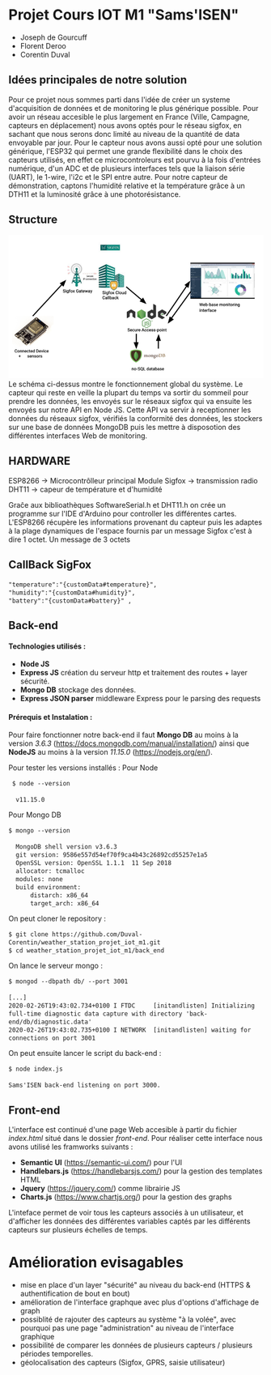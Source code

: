 # Projet Cours IOT M1 "Sams'ISEN"

* Joseph de Gourcuff
* Florent Deroo
* Corentin Duval

## Idées principales de notre solution 
Pour ce projet nous sommes parti dans l'idée de créer un systeme d'acquisition de données et de monitoring le plus générique possible. Pour avoir un réseau accesible le plus largement en France (Ville, Campagne, capteurs en déplacement) nous avons optés pour le réseau sigfox, en sachant que nous serons donc limité au niveau de la quantité de data envoyable par jour.
Pour le capteur nous avons aussi opté pour une solution générique, l'ESP32 qui permet une grande flexibilité dans le choix des capteurs utilisés, en effet ce microcontroleurs est pourvu à la fois d'entrées numérique, d'un ADC et de plusieurs interfaces tels que la liaison série (UART), le 1-wire, l'i2c et le SPI entre autre. Pour notre capteur de démonstration, captons l'humidité relative et la température grâce à un DTH11 et la luminosité grâce à une photorésistance.

## Structure
![alt text](schema.png)
Le schéma ci-dessus montre le fonctionnement global du système.
Le capteur qui reste en veille la plupart du temps va sortir du sommeil pour prendre les données, les envoyés sur le réseaux sigfox qui va ensuite les envoyés sur notre API en Node JS. Cette API va servir à receptionner les données du réseaux sigfox, vérifiés la conformité des données, les stockers sur une base de données MongoDB puis les mettre à disposotion des différentes interfaces Web de monitoring. 

## HARDWARE
ESP8266 -> Microcontrôlleur principal
Module Sigfox -> transmission radio
DHT11 -> capeur de température et d'humidité

Graĉe aux biblioathèques SoftwareSerial.h et DHT11.h on crée un programme sur l'IDE d'Arduino pour controller les différentes cartes.
L'ESP8266 récupère les informations provenant du capteur puis les adaptes à la plage dynamiques de l'espace fournis par un message Sigfox c'est à dire 1 octet.
Un message de 3 octets 

## CallBack SigFox


```console
"temperature":"{customData#temperature}",
"humidity":"{customData#humidity}",
"battery":"{customData#battery}" ,
```

## Back-end 

#### Technologies utilisés : 

* **Node JS**
* **Express JS** création du serveur http et traitement des routes + layer sécurité.
* **Mongo DB** stockage des données. 
* **Express JSON parser** middleware Express pour le parsing des requests

#### Prérequis et Instalation : 

Pour faire fonctionner notre back-end il faut **Mongo DB** au moins à la version *3.6.3* (https://docs.mongodb.com/manual/installation/) ainsi que **NodeJS** au moins à la version *11.15.0* (https://nodejs.org/en/).

Pour tester les versions installés : 
Pour Node
```console
 $ node --version
 
  v11.15.0
```
Pour Mongo DB
```console
$ mongo --version

  MongoDB shell version v3.6.3
  git version: 9586e557d54ef70f9ca4b43c26892cd55257e1a5
  OpenSSL version: OpenSSL 1.1.1  11 Sep 2018
  allocator: tcmalloc
  modules: none
  build environment:
      distarch: x86_64
      target_arch: x86_64
```

On peut cloner le repository : 
```console
$ git clone https://github.com/Duval-Corentin/weather_station_projet_iot_m1.git
$ cd weather_station_projet_iot_m1/back_end
```
On lance le serveur mongo : 
```console
$ mongod --dbpath db/ --port 3001

[...]
2020-02-26T19:43:02.734+0100 I FTDC     [initandlisten] Initializing full-time diagnostic data capture with directory 'back-end/db/diagnostic.data'
2020-02-26T19:43:02.735+0100 I NETWORK  [initandlisten] waiting for connections on port 3001
```

On peut ensuite lancer le script du back-end : 
```console
$ node index.js

Sams'ISEN back-end listening on port 3000.
```
## Front-end
L'interface est continué d'une page Web accesible à partir du fichier *index.html* situé dans le dossier *front-end*. 
Pour réaliser cette interface nous avons utilisé les framworks suivants : 

* **Semantic UI** (https://semantic-ui.com/) pour l'UI
* **Handlebars.js** (https://handlebarsjs.com/) pour la gestion des templates HTML
* **Jquery** (https://jquery.com/) comme librairie JS
* **Charts.js** (https://www.chartjs.org/) pour la gestion des graphs

L'inteface permet de voir tous les capteurs associés à un utilisateur, et d'afficher les données des différentes variables captés par les différents capteurs sur plusieurs échelles de temps. 

# Amélioration evisagables

* mise en place d'un layer "sécurité" au niveau du back-end (HTTPS & authentification de bout en bout)
* amélioration de l'interface graphque avec plus d'options d'affichage de graph
* possiblité de rajouter des capteurs au système "à la volée", avec pourquoi pas une page "administration" au niveau de l'interface graphique
* possibilité de comparer les données de plusieurs capteurs / plusieurs périodes temporelles. 
* géolocalisation des capteurs (Sigfox, GPRS, saisie utilisateur)
